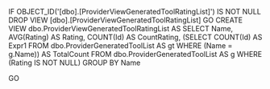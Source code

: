 ﻿IF OBJECT_ID('[dbo].[ProviderViewGeneratedToolRatingList]') IS NOT NULL 
 DROP  VIEW      [dbo].[ProviderViewGeneratedToolRatingList] 
 GO
 CREATE VIEW dbo.ProviderViewGeneratedToolRatingList
AS
SELECT        Name, AVG(Rating) AS Rating, COUNT(Id) AS CountRating,
                             (SELECT        COUNT(Id) AS Expr1
                               FROM            dbo.ProviderGeneratedToolList AS gt
                               WHERE        (Name = g.Name)) AS TotalCount
FROM            dbo.ProviderGeneratedToolList AS g
WHERE        (Rating IS NOT NULL)
GROUP BY Name

GO
